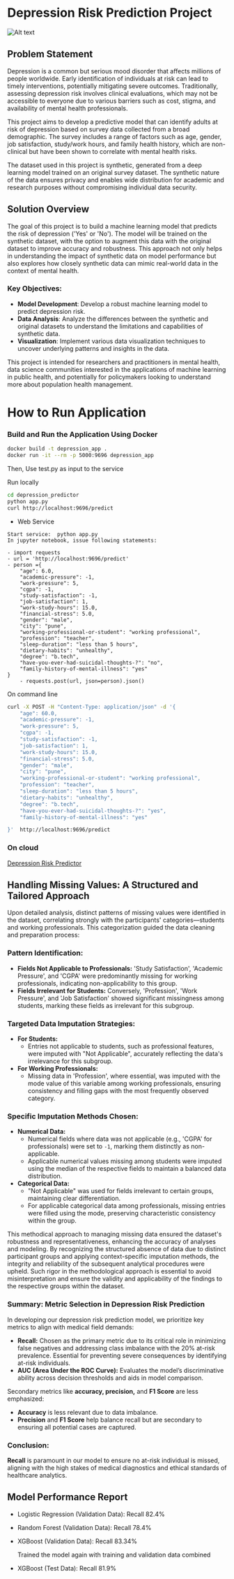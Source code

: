 # Depression Risk Prediction Project

![Alt text](/images/depressionimage.jpg)

## Problem Statement

Depression is a common but serious mood disorder that affects millions of people worldwide. Early identification of individuals at risk can lead to timely interventions, potentially mitigating severe outcomes. Traditionally, assessing depression risk involves clinical evaluations, which may not be accessible to everyone due to various barriers such as cost, stigma, and availability of mental health professionals.

This project aims to develop a predictive model that can identify adults at risk of depression based on survey data collected from a broad demographic. The survey includes a range of factors such as age, gender, job satisfaction, study/work hours, and family health history, which are non-clinical but have been shown to correlate with mental health risks.

The dataset used in this project is synthetic, generated from a deep learning model trained on an original survey dataset. The synthetic nature of the data ensures privacy and enables wide distribution for academic and research purposes without compromising individual data security.

## Solution Overview

The goal of this project is to build a machine learning model that predicts the risk of depression ('Yes' or 'No'). The model will be trained on the synthetic dataset, with the option to augment this data with the original dataset to improve accuracy and robustness. This approach not only helps in understanding the impact of synthetic data on model performance but also explores how closely synthetic data can mimic real-world data in the context of mental health.

### Key Objectives:
- **Model Development**: Develop a robust machine learning model to predict depression risk.
- **Data Analysis**: Analyze the differences between the synthetic and original datasets to understand the limitations and capabilities of synthetic data.
- **Visualization**: Implement various data visualization techniques to uncover underlying patterns and insights in the data.

This project is intended for researchers and practitioners in mental health, data science communities interested in the applications of machine learning in public health, and potentially for policymakers looking to understand more about population health management.

# How to Run Application

### Build and Run the Application Using Docker
```bash
docker build -t depression_app .
docker run -it --rm -p 5000:9696 depression_app
```

Then, Use test.py as input to the service

Run locally

```bash
cd depression_predictor
python app.py
curl http://localhost:9696/predict
```
* Web Service

```
Start service:  python app.py
In jupyter notebook, issue following statements:

- import requests
- url = 'http://localhost:9696/predict'
- person ={
    "age": 6.0,
    "academic-pressure": -1,
    "work-pressure": 5,
    "cgpa": -1,
    "study-satisfaction": -1,
    "job-satisfaction": 1,
    "work-study-hours": 15.0,
    "financial-stress": 5.0,
    "gender": "male",
    "city": "pune",
    "working-professional-or-student": "working professional",
    "profession": "teacher",
    "sleep-duration": "less than 5 hours",
    "dietary-habits": "unhealthy",
    "degree": "b.tech",
    "have-you-ever-had-suicidal-thoughts-?": "no",
    "family-history-of-mental-illness": "yes"
}
	- requests.post(url, json=person).json()

```
On command line

```bash
curl -X POST -H "Content-Type: application/json" -d '{
    "age": 60.0,
    "academic-pressure": -1,
    "work-pressure": 5,
    "cgpa": -1,
    "study-satisfaction": -1,
    "job-satisfaction": 1,
    "work-study-hours": 15.0,
    "financial-stress": 5.0,
    "gender": "male",
    "city": "pune",
    "working-professional-or-student": "working professional",
    "profession": "teacher",
    "sleep-duration": "less than 5 hours",
    "dietary-habits": "unhealthy",
    "degree": "b.tech",
    "have-you-ever-had-suicidal-thoughts-?": "yes",
    "family-history-of-mental-illness": "yes"

}'  http://localhost:9696/predict
```

### On cloud

[Depression Risk Predictor](http://3.10.221.130)





## Handling Missing Values: A Structured and Tailored Approach

Upon detailed analysis, distinct patterns of missing values were identified in the dataset, correlating strongly with the participants' categories—students and working professionals. This categorization guided the data cleaning and preparation process:

### Pattern Identification:
- **Fields Not Applicable to Professionals:** 'Study Satisfaction', 'Academic Pressure', and 'CGPA' were predominantly missing for working professionals, indicating non-applicability to this group.
- **Fields Irrelevant for Students:** Conversely, 'Profession', 'Work Pressure', and 'Job Satisfaction' showed significant missingness among students, marking these fields as irrelevant for this subgroup.

### Targeted Data Imputation Strategies:
- **For Students:**
  - Entries not applicable to students, such as professional features, were imputed with "Not Applicable", accurately reflecting the data's irrelevance for this subgroup.
- **For Working Professionals:**
  - Missing data in 'Profession', where essential, was imputed with the mode value of this variable among working professionals, ensuring consistency and filling gaps with the most frequently observed category.
  
### Specific Imputation Methods Chosen:
- **Numerical Data:**
  - Numerical fields where data was not applicable (e.g., 'CGPA' for professionals) were set to `-1`, marking them distinctly as non-applicable.
  - Applicable numerical values missing among students were imputed using the median of the respective fields to maintain a balanced data distribution.
- **Categorical Data:**
  - "Not Applicable" was used for fields irrelevant to certain groups, maintaining clear differentiation.
  - For applicable categorical data among professionals, missing entries were filled using the mode, preserving characteristic consistency within the group.

This methodical approach to managing missing data ensured the dataset's robustness and representativeness, enhancing the accuracy of analyses and modeling. By recognizing the structured absence of data due to distinct participant groups and applying context-specific imputation methods, the integrity and reliability of the subsequent analytical procedures were upheld. Such rigor in the methodological approach is essential to avoid misinterpretation and ensure the validity and applicability of the findings to the respective groups within the dataset.



### Summary: Metric Selection in Depression Risk Prediction

In developing our depression risk prediction model, we prioritize key metrics to align with medical field demands:

- **Recall:** Chosen as the primary metric due to its critical role in minimizing false negatives and addressing class imbalance with the 20% at-risk prevalence. Essential for preventing severe consequences by identifying at-risk individuals.
- **AUC (Area Under the ROC Curve):** Evaluates the model’s discriminative ability across decision thresholds and aids in model comparison.

Secondary metrics like **accuracy, precision,** and **F1 Score** are less emphasized:
- **Accuracy** is less relevant due to data imbalance.
- **Precision** and **F1 Score** help balance recall but are secondary to ensuring all potential cases are captured.

### Conclusion:
**Recall** is paramount in our model to ensure no at-risk individual is missed, aligning with the high stakes of medical diagnostics and ethical standards of healthcare analytics.

## Model Performance Report

* Logistic Regression  (Validation Data): Recall 82.4%

* Random Forest  (Validation Data): Recall 78.4%

* XGBoost (Validation Data): Recall 83.34%

  Trained the model again with training and validation data combined

* XGBoost (Test Data): Recall 81.9%


